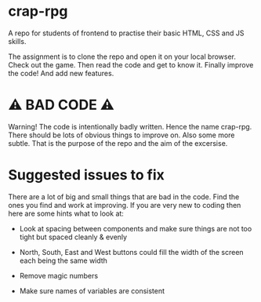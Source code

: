 # crap-rpg

A repo for students of frontend to practise their basic HTML, CSS and JS skills.

The assignment is to clone the repo and open it on your local browser. Check out the game. Then read the code and get to know it. Finally improve the code! And add new features.

# ⚠️ BAD CODE ⚠️

Warning! The code is intentionally badly written. Hence the name crap-rpg. There should be lots of obvious things to improve on. Also some more subtle. That is the purpose of the repo and the aim of the excersise.

# Suggested issues to fix

There are a lot of big and small things that are bad in the code. Find the ones you find and work at improving. If you are very new to coding then here are some hints what to look at:

-  Look at spacing between components and make sure things are not too tight but spaced cleanly & evenly

-  North, South, East and West buttons could fill the width of the screen each being the same width

-  Remove magic numbers

-  Make sure names of variables are consistent
